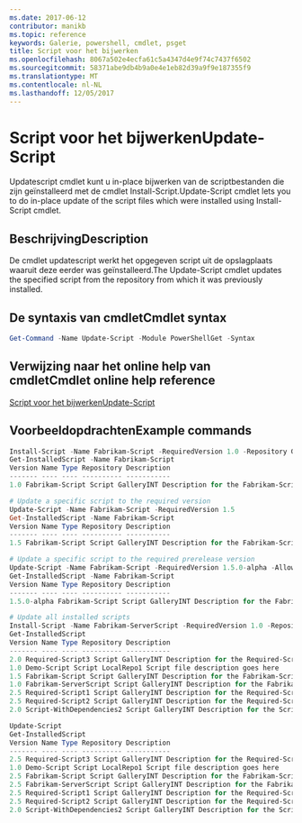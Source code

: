 ```yaml
---
ms.date: 2017-06-12
contributor: manikb
ms.topic: reference
keywords: Galerie, powershell, cmdlet, psget
title: Script voor het bijwerken
ms.openlocfilehash: 8067a502e4ecfa61c5a4347d4e9f74c7437f6502
ms.sourcegitcommit: 58371abe9db4b9a0e4e1eb82d39a9f9e187355f9
ms.translationtype: MT
ms.contentlocale: nl-NL
ms.lasthandoff: 12/05/2017
---
```

# <a name="update-script"></a><span data-ttu-id="95649-103">Script voor het bijwerken</span><span class="sxs-lookup"><span data-stu-id="95649-103">Update-Script</span></span>

<span data-ttu-id="95649-104">Updatescript cmdlet kunt u in-place bijwerken van de scriptbestanden die zijn geïnstalleerd met de cmdlet Install-Script.</span><span class="sxs-lookup"><span data-stu-id="95649-104">Update-Script cmdlet lets you to do in-place update of the script files which were installed using Install-Script cmdlet.</span></span>

## <a name="description"></a><span data-ttu-id="95649-105">Beschrijving</span><span class="sxs-lookup"><span data-stu-id="95649-105">Description</span></span>

<span data-ttu-id="95649-106">De cmdlet updatescript werkt het opgegeven script uit de opslagplaats waaruit deze eerder was geïnstalleerd.</span><span class="sxs-lookup"><span data-stu-id="95649-106">The Update-Script cmdlet updates the specified script from the repository from which it was previously installed.</span></span>

## <a name="cmdlet-syntax"></a><span data-ttu-id="95649-107">De syntaxis van cmdlet</span><span class="sxs-lookup"><span data-stu-id="95649-107">Cmdlet syntax</span></span>

```powershell
Get-Command -Name Update-Script -Module PowerShellGet -Syntax
```
## <a name="cmdlet-online-help-reference"></a><span data-ttu-id="95649-108">Verwijzing naar het online help van cmdlet</span><span class="sxs-lookup"><span data-stu-id="95649-108">Cmdlet online help reference</span></span>

[<span data-ttu-id="95649-109">Script voor het bijwerken</span><span class="sxs-lookup"><span data-stu-id="95649-109">Update-Script</span></span>](http://go.microsoft.com/fwlink/?LinkId=619787)

## <a name="example-commands"></a><span data-ttu-id="95649-110">Voorbeeldopdrachten</span><span class="sxs-lookup"><span data-stu-id="95649-110">Example commands</span></span>
```powershell
Install-Script -Name Fabrikam-Script -RequiredVersion 1.0 -Repository GalleryINT -Scope
Get-InstalledScript -Name Fabrikam-Script
Version Name Type Repository Description
------- ---- ---- ---------- -----------
1.0 Fabrikam-Script Script GalleryINT Description for the Fabrikam-Script script

# Update a specific script to the required version
Update-Script -Name Fabrikam-Script -RequiredVersion 1.5
Get-InstalledScript -Name Fabrikam-Script
Version Name Type Repository Description
------- ---- ---- ---------- -----------
1.5 Fabrikam-Script Script GalleryINT Description for the Fabrikam-Script script

# Update a specific script to the required prerelease version
Update-Script -Name Fabrikam-Script -RequiredVersion 1.5.0-alpha -AllowPrerelease
Get-InstalledScript -Name Fabrikam-Script
Version Name Type Repository Description
------- ---- ---- ---------- -----------
1.5.0-alpha Fabrikam-Script Script GalleryINT Description for the Fabrikam-Script script

# Update all installed scripts
Install-Script -Name Fabrikam-ServerScript -RequiredVersion 1.0 -Repository GalleryINT -Scope CurrentUser
Get-InstalledScript
Version Name Type Repository Description
------- ---- ---- ---------- -----------
2.0 Required-Script3 Script GalleryINT Description for the Required-Script3 script
1.0 Demo-Script Script LocalRepo1 Script file description goes here
1.5 Fabrikam-Script Script GalleryINT Description for the Fabrikam-Script script
1.0 Fabrikam-ServerScript Script GalleryINT Description for the Fabrikam-ServerScript script
2.5 Required-Script1 Script GalleryINT Description for the Required-Script1 script
2.5 Required-Script2 Script GalleryINT Description for the Required-Script2 script
2.0 Script-WithDependencies2 Script GalleryINT Description for the Script-WithDependencies2 script

Update-Script
Get-InstalledScript
Version Name Type Repository Description
------- ---- ---- ---------- -----------
2.5 Required-Script3 Script GalleryINT Description for the Required-Script3 script
1.0 Demo-Script Script LocalRepo1 Script file description goes here
2.5 Fabrikam-Script Script GalleryINT Description for the Fabrikam-Script script
2.5 Fabrikam-ServerScript Script GalleryINT Description for the Fabrikam-ServerScript script
2.5 Required-Script1 Script GalleryINT Description for the Required-Script1 script
2.5 Required-Script2 Script GalleryINT Description for the Required-Script2 script
2.0 Script-WithDependencies2 Script GalleryINT Description for the Script-WithDependencies2 script
```

